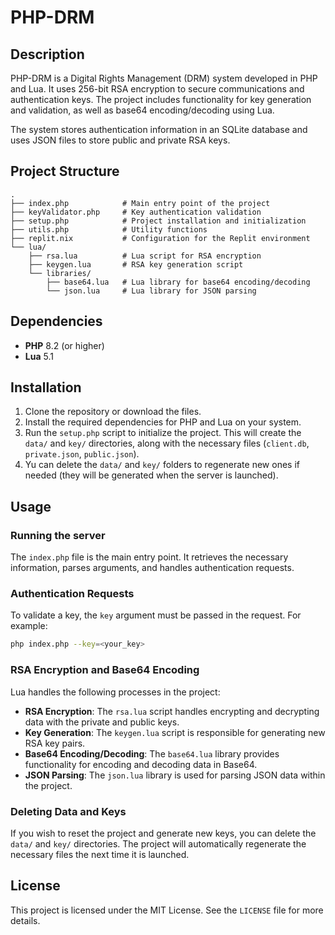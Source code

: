 # PHP-DRM

## Description

PHP-DRM is a Digital Rights Management (DRM) system developed in PHP and Lua. It uses 256-bit RSA encryption to secure communications and authentication keys. The project includes functionality for key generation and validation, as well as base64 encoding/decoding using Lua.

The system stores authentication information in an SQLite database and uses JSON files to store public and private RSA keys.

## Project Structure

```
.
├── index.php            # Main entry point of the project
├── keyValidator.php     # Key authentication validation
├── setup.php            # Project installation and initialization
├── utils.php            # Utility functions
├── replit.nix           # Configuration for the Replit environment
└── lua/
    ├── rsa.lua          # Lua script for RSA encryption
    ├── keygen.lua       # RSA key generation script
    └── libraries/
        ├── base64.lua   # Lua library for base64 encoding/decoding
        └── json.lua     # Lua library for JSON parsing
```

## Dependencies

- **PHP** 8.2 (or higher)
- **Lua** 5.1

## Installation

1. Clone the repository or download the files.
2. Install the required dependencies for PHP and Lua on your system.
3. Run the `setup.php` script to initialize the project. This will create the `data/` and `key/` directories, along with the necessary files (`client.db`, `private.json`, `public.json`).
4. Yu can delete the `data/` and `key/` folders to regenerate new ones if needed (they will be generated when the server is launched).

## Usage

### Running the server

The `index.php` file is the main entry point. It retrieves the necessary information, parses arguments, and handles authentication requests.

### Authentication Requests

To validate a key, the `key` argument must be passed in the request. For example:

```bash
php index.php --key=<your_key>
```

### RSA Encryption and Base64 Encoding

Lua handles the following processes in the project:

- **RSA Encryption**: The `rsa.lua` script handles encrypting and decrypting data with the private and public keys.
- **Key Generation**: The `keygen.lua` script is responsible for generating new RSA key pairs.
- **Base64 Encoding/Decoding**: The `base64.lua` library provides functionality for encoding and decoding data in Base64.
- **JSON Parsing**: The `json.lua` library is used for parsing JSON data within the project.

### Deleting Data and Keys

If you wish to reset the project and generate new keys, you can delete the `data/` and `key/` directories. The project will automatically regenerate the necessary files the next time it is launched.

## License

This project is licensed under the MIT License. See the `LICENSE` file for more details.
